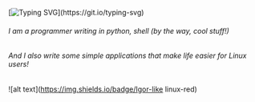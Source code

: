 [![Typing SVG](https://readme-typing-svg.herokuapp.com?font=Consolas&pause=1000&color=F76B04&center=true&width=435&lines=Hello!)](https://git.io/typing-svg)
###### I am a programmer writing in python, shell (by the way, cool stuff!)
###### And I also write some simple applications that make life easier for Linux users!
###### 
###### 



![alt text](https://img.shields.io/badge/Igor-like linux-red)

